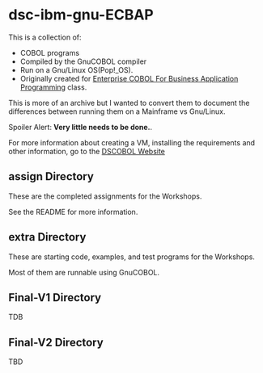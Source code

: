 # dsc-ibm-gnu-ECBAP

This is a collection of:
- COBOL programs
- Compiled by the GnuCOBOL compiler
- Run on a Gnu/Linux OS(Pop!_OS).
- Originally created for [Enterprise COBOL For Business Application Programming](https://community.ibm.com/community/user/ibmz-and-linuxone/viewdocument/enterprise-cobol-for-business-appli?CommunityKey=b0dae4a8-74eb-44ac-86c7-90f3cd32909a&tab=librarydocuments) class.

This is more of an archive but I wanted to convert them to document the differences between running them on a Mainframe vs Gnu/Linux.

Spoiler Alert: **Very little needs to be done.**.

For more information about creating a VM, installing the requirements and other information, go to the [DSCOBOL Website](https://dscobol.github.io)

## assign Directory

These are the completed assignments for the Workshops.

See the README for more information.

## extra Directory

These are starting code, examples, and test programs for the Workshops.

Most of them are runnable using GnuCOBOL.

## Final-V1 Directory

TDB

## Final-V2 Directory

TBD

